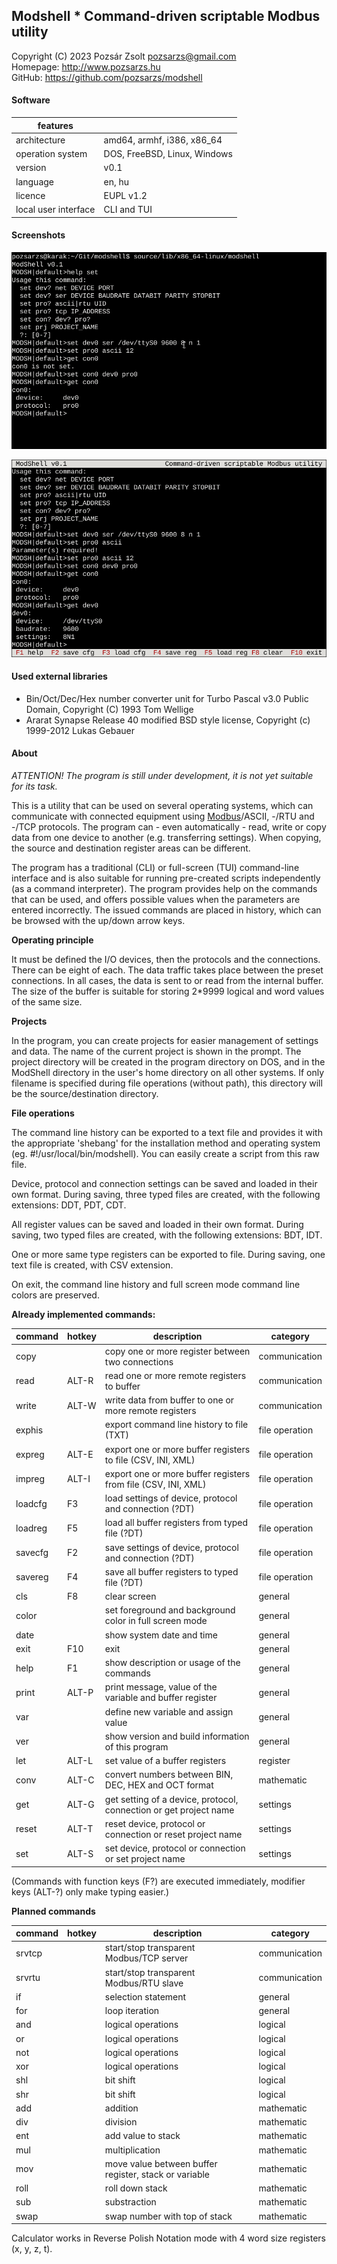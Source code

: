 ## Modshell * Command-driven scriptable Modbus utility
Copyright (C) 2023 Pozsár Zsolt <pozsarzs@gmail.com>  
Homepage: <http://www.pozsarzs.hu>  
GitHub: <https://github.com/pozsarzs/modshell>

#### Software
|features             |                            |
|---------------------|----------------------------|
|architecture         |amd64, armhf, i386, x86_64  |
|operation system     |DOS, FreeBSD, Linux, Windows|
|version              |v0.1                        |
|language             |en, hu                      |
|licence              |EUPL v1.2                   |
|local user interface |CLI and TUI                 |

#### Screenshots
![CLI](document/picture/modshell.png)

![TUI](document/picture/modshell-f.png)

#### Used external libraries
 - Bin/Oct/Dec/Hex number converter unit for Turbo Pascal v3.0
   Public Domain, Copyright (C) 1993 Tom Wellige
 - Ararat Synapse Release 40
   modified BSD style license, Copyright (c) 1999-2012 Lukas Gebauer

#### About

*ATTENTION! The program is still under development,
it is not yet suitable for its task.*

This is a utility that can be used on several operating systems,
which can communicate with connected equipment using
[Modbus](https://modbus.org/)/ASCII, -/RTU and -/TCP protocols.
The program can - even automatically - read, write or copy data from
one device to another (e.g. transferring settings). When copying, the
source and destination register areas can be different.

The program has a traditional (CLI) or full-screen (TUI) command-line interface
and is also suitable for running pre-created scripts independently (as a command
interpreter). The program provides help on the commands that can be used, and
offers possible values when the parameters are entered incorrectly. The issued
commands are placed in history, which can be browsed with the up/down arrow keys.

**Operating principle**

It must be defined the I/O devices, then the protocols and the connections.
There can be eight of each. The data traffic takes place between the preset
connections. In all cases, the data is sent to or read from the internal buffer.
The size of the buffer is suitable for storing 2*9999 logical and word values of
the same size.

**Projects**

In the program, you can create projects for easier management of settings and
data. The name of the current project is shown in the prompt. The project
directory will be created in the program directory on DOS, and in the ModShell
directory in the user's home directory on all other systems. If only filename
is specified during file operations (without path), this directory will be the
source/destination directory.

**File operations**

The command line history can be exported to a text file and provides it with the
appropriate 'shebang' for the installation method and operating system (eg.
#!/usr/local/bin/modshell). You can easily create a script from this raw file.

Device, protocol and connection settings can be saved and loaded in their own
format. During saving, three typed files are created, with the following
extensions: DDT, PDT, CDT.

All register values can be saved and loaded in their own format. During saving,
two typed files are created, with the following extensions: BDT, IDT.

One or more same type registers can be exported to file.
During saving, one text file is created, with CSV extension.

On exit, the command line history and full screen mode command line colors are
preserved.

**Already implemented commands:**  

|command|hotkey|description                                                      |category      |
|-------|------|-----------------------------------------------------------------|--------------|
|copy   |      |copy one or more register between two connections                |communication |
|read   |ALT-R |read one or more remote registers to buffer                      |communication |
|write  |ALT-W |write data from buffer to one or more remote registers           |communication |
|exphis |      |export command line history to file (TXT)                        |file operation|
|expreg |ALT-E |export one or more buffer registers to file (CSV, INI, XML)      |file operation|
|impreg |ALT-I |export one or more buffer registers from file (CSV, INI, XML)    |file operation|
|loadcfg|F3    |load settings of device, protocol and connection (?DT)           |file operation|
|loadreg|F5    |load all buffer registers from typed file (?DT)                  |file operation|
|savecfg|F2    |save settings of device, protocol and connection (?DT)           |file operation|
|savereg|F4    |save all buffer registers to typed file (?DT)                    |file operation|
|cls    |F8    |clear screen                                                     |general       |
|color  |      |set foreground and background color in full screen mode          |general       |
|date   |      |show system date and time                                        |general       |
|exit   |F10   |exit                                                             |general       |
|help   |F1    |show description or usage of the commands                        |general       |
|print  |ALT-P |print message, value of the variable and buffer register         |general       |
|var    |      |define new variable and assign value                             |general       |
|ver    |      |show version and build information of this program               |general       |
|let    |ALT-L |set value of a buffer registers                                  |register      |
|conv   |ALT-C |convert numbers between BIN, DEC, HEX and OCT format             |mathematic    |
|get    |ALT-G |get setting of a device, protocol, connection or get project name|settings      |
|reset  |ALT-T |reset device, protocol or connection or reset project name       |settings      |
|set    |ALT-S |set device, protocol or connection or set project name           |settings      |

(Commands with function keys (F?) are executed immediately,
 modifier keys (ALT-?) only make typing easier.)  

**Planned commands**  

|command|hotkey|description                                                   |category      |
|-------|------|--------------------------------------------------------------|--------------|
|srvtcp |      |start/stop transparent Modbus/TCP server                      |communication |
|srvrtu |      |start/stop transparent Modbus/RTU slave                       |communication |
|if     |      |selection statement                                           |general       |
|for    |      |loop iteration                                                |general       |
|and    |      |logical operations                                            |logical       |
|or     |      |logical operations                                            |logical       |
|not    |      |logical operations                                            |logical       |
|xor    |      |logical operations                                            |logical       |
|shl    |      |bit shift                                                     |logical       |
|shr    |      |bit shift                                                     |logical       |
|add    |      |addition                                                      |mathematic    |
|div    |      |division                                                      |mathematic    |
|ent    |      |add value to stack                                            |mathematic    |
|mul    |      |multiplication                                                |mathematic    |
|mov    |      |move value between buffer register, stack or variable         |mathematic    |
|roll   |      |roll down stack                                               |mathematic    |
|sub    |      |substraction                                                  |mathematic    |
|swap   |      |swap number with top of stack                                 |mathematic    |
 
Calculator works in Reverse Polish Notation mode with 4 word size registers (x, y, z, t).
